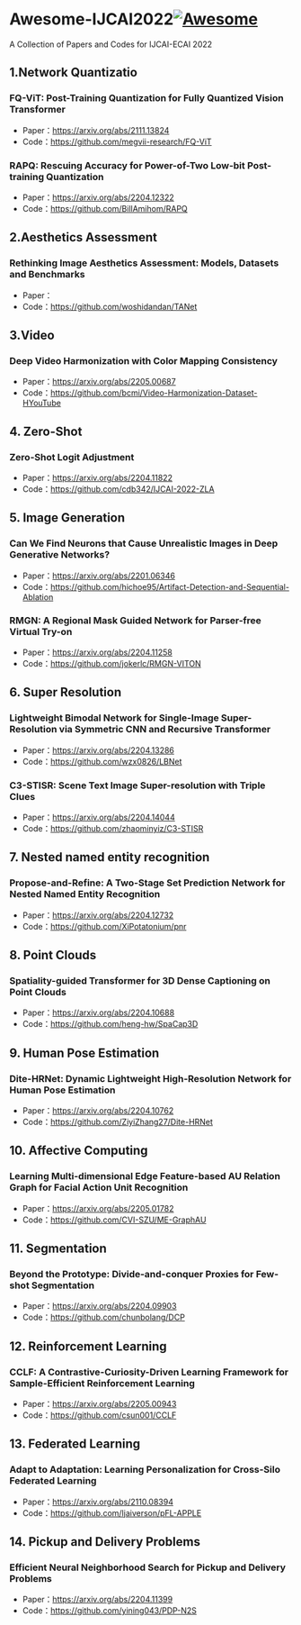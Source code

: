 # Awesome-IJCAI2022[![Awesome](https://camo.githubusercontent.com/13c4e50d88df7178ae1882a203ed57b641674f94/68747470733a2f2f63646e2e7261776769742e636f6d2f73696e647265736f726875732f617765736f6d652f643733303566333864323966656437386661383536353265336136336531353464643865383832392f6d656469612f62616467652e737667)](https://github.com/sindresorhus/awesome)

A Collection of Papers and Codes for IJCAI-ECAI 2022

## 1.Network Quantizatio
### FQ-ViT: Post-Training Quantization for Fully Quantized Vision Transformer
- Paper：https://arxiv.org/abs/2111.13824
- Code：https://github.com/megvii-research/FQ-ViT

### RAPQ: Rescuing Accuracy for Power-of-Two Low-bit Post-training Quantization
- Paper：https://arxiv.org/abs/2204.12322
- Code：https://github.com/BillAmihom/RAPQ

## 2.Aesthetics Assessment
### Rethinking Image Aesthetics Assessment: Models, Datasets and Benchmarks
- Paper：
- Code：https://github.com/woshidandan/TANet

## 3.Video
### Deep Video Harmonization with Color Mapping Consistency
- Paper：https://arxiv.org/abs/2205.00687
- Code：https://github.com/bcmi/Video-Harmonization-Dataset-HYouTube


## 4. Zero-Shot
### Zero-Shot Logit Adjustment
- Paper：https://arxiv.org/abs/2204.11822
- Code：https://github.com/cdb342/IJCAI-2022-ZLA


## 5. Image Generation
### Can We Find Neurons that Cause Unrealistic Images in Deep Generative Networks?
- Paper：https://arxiv.org/abs/2201.06346
- Code：https://github.com/hichoe95/Artifact-Detection-and-Sequential-Ablation

### RMGN: A Regional Mask Guided Network for Parser-free Virtual Try-on
- Paper：https://arxiv.org/abs/2204.11258
- Code：https://github.com/jokerlc/RMGN-VITON


## 6. Super Resolution
### Lightweight Bimodal Network for Single-Image Super-Resolution via Symmetric CNN and Recursive Transformer
- Paper：https://arxiv.org/abs/2204.13286
- Code：https://github.com/wzx0826/LBNet


### C3-STISR: Scene Text Image Super-resolution with Triple Clues
- Paper：https://arxiv.org/abs/2204.14044
- Code：https://github.com/zhaominyiz/C3-STISR


## 7. Nested named entity recognition
### Propose-and-Refine: A Two-Stage Set Prediction Network for Nested Named Entity Recognition
- Paper：https://arxiv.org/abs/2204.12732
- Code：https://github.com/XiPotatonium/pnr

## 8. Point Clouds
### Spatiality-guided Transformer for 3D Dense Captioning on Point Clouds
- Paper：https://arxiv.org/abs/2204.10688
- Code：https://github.com/heng-hw/SpaCap3D


## 9. Human Pose Estimation
### Dite-HRNet: Dynamic Lightweight High-Resolution Network for Human Pose Estimation
- Paper：https://arxiv.org/abs/2204.10762
- Code：https://github.com/ZiyiZhang27/Dite-HRNet

## 10. Affective Computing
### Learning Multi-dimensional Edge Feature-based AU Relation Graph for Facial Action Unit Recognition
- Paper：https://arxiv.org/abs/2205.01782
- Code：https://github.com/CVI-SZU/ME-GraphAU

## 11. Segmentation
### Beyond the Prototype: Divide-and-conquer Proxies for Few-shot Segmentation
- Paper：https://arxiv.org/abs/2204.09903
- Code：https://github.com/chunbolang/DCP

## 12. Reinforcement Learning
### CCLF: A Contrastive-Curiosity-Driven Learning Framework for Sample-Efficient Reinforcement Learning
- Paper：https://arxiv.org/abs/2205.00943
- Code：https://github.com/csun001/CCLF

## 13. Federated Learning
### Adapt to Adaptation: Learning Personalization for Cross-Silo Federated Learning
- Paper：https://arxiv.org/abs/2110.08394
- Code：https://github.com/ljaiverson/pFL-APPLE


## 14. Pickup and Delivery Problems
### Efficient Neural Neighborhood Search for Pickup and Delivery Problems
- Paper：https://arxiv.org/abs/2204.11399
- Code：https://github.com/yining043/PDP-N2S











